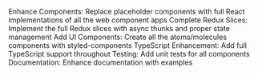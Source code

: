 Enhance Components: Replace placeholder components with full React implementations of all the web component apps
Complete Redux Slices: Implement the full Redux slices with async thunks and proper state management
Add UI Components: Create all the atoms/molecules components with styled-components
TypeScript Enhancement: Add full TypeScript support throughout
Testing: Add unit tests for all components
Documentation: Enhance documentation with examples